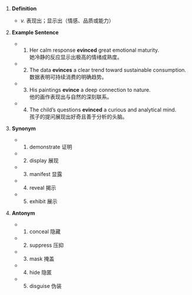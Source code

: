 1. **Definition**  
	- *v.* 表现出；显示出（情感、品质或能力）  

2. **Example Sentence**  
	- 1. Her calm response **evinced** great emotional maturity.  
			她冷静的反应显示出极高的情绪成熟度。  
	- 2. The data **evinces** a clear trend toward sustainable consumption.  
			数据表明可持续消费的明确趋势。  
	- 3. His paintings **evince** a deep connection to nature.  
			他的画作表现出与自然的深刻联系。  
	- 4. The child’s questions **evinced** a curious and analytical mind.  
			孩子的提问展现出好奇且善于分析的头脑。  

3. **Synonym**  
	- 1. demonstrate 证明  
	- 2. display 展现  
	- 3. manifest 显露  
	- 4. reveal 揭示  
	- 5. exhibit 展示  

4. **Antonym**  
	- 1. conceal 隐藏  
	- 2. suppress 压抑  
	- 3. mask 掩盖  
	- 4. hide 隐匿  
	- 5. disguise 伪装  